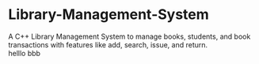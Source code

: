 # Library-Management-System
A C++ Library Management System to manage books, students, and book transactions with features like add, search, issue, and return.
<br>
helllo
bbb